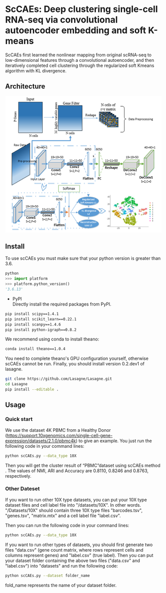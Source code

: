 # ScCAEs: Deep clustering single-cell RNA-seq via convolutional autoencoder embedding and soft K-means
ScCAEs first learned the nonlinear mapping from original scRNA-seq to low-dimensional features through a convolutional autoencoder, and then iteratively completed cell clustering through the regularized soft Kmeans algorithm with KL divergence. 

## Architecture
![model](https://github.com/gushenweiz/scCAEs/blob/main/Architecture/model.png)
## Install

To use scCAEs you must make sure that your python version is greater than 3.6.
```python
python
>>> import platform
>>> platform.python_version()
'3.6.13'
```

* PyPI  
Directly install the required packages from PyPI.

```bash
pip install scipy==1.4.1
pip install scikit_learn==0.22.1
pip install scanpy==1.4.6
pip install python-igraph==0.8.2
```
We recommend using conda to install theano:
```bash
conda install theano==1.0.4
```
You need to complete theano's GPU configuration yourself, otherwise scCAEs cannot be run. Finally, you should install version 0.2.dev1 of lasagne.
```bash
git clone https://github.com/Lasagne/Lasagne.git
cd Lasagne
pip install --editable .
```


## Usage
### Quick start
We use the dataset 4K PBMC from a Healthy Donor (https://support.10xgenomics.com/single-cell-gene-expression/datasets/2.1.0/pbmc4k) to give an example. You just run the following code in your command lines:

```bash
python scCAEs.py --data_type 10X
```

Then you will get the cluster result of “PBMC”dataset using scCAEs method . The values of NMI, ARI and Accuracy are 0.8110, 0.8246 and 0.8763, respectively. 

### Other Dateset

If you want to run other 10X type datasets, you can put your 10X type dataset files and cell label file into "/datasets/10X". In other words. "/Datasets/10X" should contain three 10X type files "barcodes.tsv", "genes.tsv", "matrix.mtx" and a cell label file "label.csv".

Then you can run the following code in your command lines:

```bash
python scCAEs.py --data_type 10X
```

If you want to run other types of datasets, you should first generate two files "data.csv" (gene count matrix, where rows represent cells and columns represent genes) and "label.csv" (true label). Then you can put your dataset folder containing the above two files ("data.csv" and "label.csv") into "datasets" and run the following code: 

```bash
python scCAEs.py --dataset folder_name
```

fold_name represents the name of your dataset folder.


